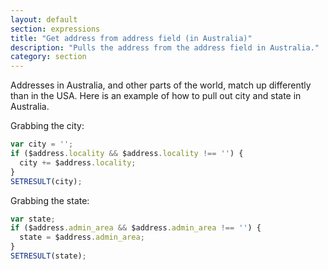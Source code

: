 ```yaml
---
layout: default
section: expressions
title: "Get address from address field (in Australia)"
description: "Pulls the address from the address field in Australia."
category: section
---
```


Addresses in Australia, and other parts of the world, match up differently than in the USA. Here is an example of how to pull out city and state in Australia.

Grabbing the city:

```js
var city = '';
if ($address.locality && $address.locality !== '') {
  city += $address.locality;
}
SETRESULT(city);
```

Grabbing the state:

```js
var state;
if ($address.admin_area && $address.admin_area !== '') {
  state = $address.admin_area;
}
SETRESULT(state);
```
